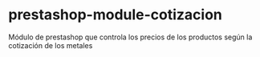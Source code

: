 # prestashop-module-cotizacion
Módulo de prestashop que controla los precios de los productos según la cotización de los metales
